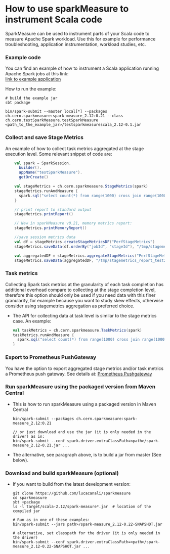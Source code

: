 # How to use sparkMeasure to instrument Scala code

SparkMeasure can be used to instrument parts of your Scala code to measure Apache Spark workload.
Use this for example for performance troubleshooting, application instrumentation, workload studies, etc.

### Example code 
 
You can find an example of how to instrument a Scala application running Apache Spark jobs at this link:  
[link to example application](../examples/testSparkMeasureScala)
 
How to run the example:
 ```
# build the example jar
sbt package

bin/spark-submit --master local[*] --packages ch.cern.sparkmeasure:spark-measure_2.12:0.21 --class ch.cern.testSparkMeasure.testSparkMeasure <path_to_the_example_jar>/testsparkmeasurescala_2.12-0.1.jar
 ```
 
### Collect and save Stage Metrics
An example of how to collect task metrics aggregated at the stage execution level.
Some relevant snippet of code are:
 ```scala
     val spark = SparkSession.
       builder().
       appName("testSparkMeasure").
       getOrCreate()

     val stageMetrics = ch.cern.sparkmeasure.StageMetrics(spark)
     stageMetrics.runAndMeasure {
       spark.sql("select count(*) from range(1000) cross join range(1000) cross join range(1000)").show()
     }
 
     // print report to standard output
     stageMetrics.printReport()

     // New in sparkMeasure v0.21, memory metrics report:
     stageMetrics.printMemoryReport()
 
     //save session metrics data
     val df = stageMetrics.createStageMetricsDF("PerfStageMetrics")
     stageMetrics.saveData(df.orderBy("jobId", "stageId"), "/tmp/stagemetrics_test1")
 
     val aggregatedDF = stageMetrics.aggregateStageMetrics("PerfStageMetrics")
     stageMetrics.saveData(aggregatedDF, "/tmp/stagemetrics_report_test2")
```

### Task metrics
Collecting Spark task metrics at the granularity of each task completion has additional overhead
compare to collecting at the stage completion level, therefore this option should only be used if you need data with this finer granularity, for example because you want
to study skew effects, otherwise consider using stagemetrics aggregation as preferred choice.

- The API for collecting data at task level is similar to the stage metrics case.
  An example:
    ```scala
    val taskMetrics = ch.cern.sparkmeasure.TaskMetrics(spark)
    taskMetrics.runAndMeasure {
      spark.sql("select count(*) from range(1000) cross join range(1000) cross join range(1000)").show()
    }
    ```

### Export to Prometheus PushGateway

You have the option to export aggregated stage metrics and/or task metrics a Prometheus push gateway.
See details at: [Prometheus Pushgateway](Prometheus.md)

### Run sparkMeasure using the packaged version from Maven Central

- This is how to run sparkMeasure using a packaged version in Maven Central
    ```
    bin/spark-submit --packages ch.cern.sparkmeasure:spark-measure_2.12:0.21

    // or just download and use the jar (it is only needed in the driver) as in:
    bin/spark-submit --conf spark.driver.extraClassPath=<path>/spark-measure_2.12-0.21.jar ...
   ```
- The alternative, see paragraph above, is to build a jar from master (See below).

### Download and build sparkMeasure (optional)

- If you want to build from the latest development version:
   ```
   git clone https://github.com/lucacanali/sparkmeasure
   cd sparkmeasure
   sbt +package
   ls -l target/scala-2.12/spark-measure*.jar  # location of the compiled jar

   # Run as in one of these examples:
   bin/spark-submit --jars path>/spark-measure_2.12-0.22-SNAPSHOT.jar
   
   # alternative, set classpath for the driver (it is only needed in the driver)
   bin/spark-submit --conf spark.driver.extraClassPath=<path>/spark-measure_2.12-0.22-SNAPSHOT.jar ...
   ```
